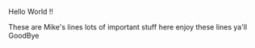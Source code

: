 Hello World !!








These are Mike's lines
lots of important stuff here
enjoy these lines ya'll
GoodBye